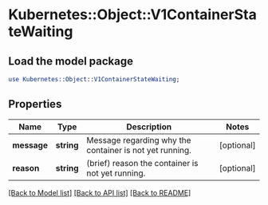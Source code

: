 # Kubernetes::Object::V1ContainerStateWaiting

## Load the model package
```perl
use Kubernetes::Object::V1ContainerStateWaiting;
```

## Properties
Name | Type | Description | Notes
------------ | ------------- | ------------- | -------------
**message** | **string** | Message regarding why the container is not yet running. | [optional] 
**reason** | **string** | (brief) reason the container is not yet running. | [optional] 

[[Back to Model list]](../README.md#documentation-for-models) [[Back to API list]](../README.md#documentation-for-api-endpoints) [[Back to README]](../README.md)


